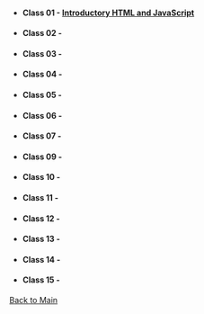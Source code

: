 * #### Class 01 - [Introductory HTML and JavaScript](201/Class-01.md)

* #### Class 02 - []()

* #### Class 03 - []()

* #### Class 04 - []()

* #### Class 05 - []()

* #### Class 06 - []()

* #### Class 07 - []()

* #### Class 09 - []()

* #### Class 10 - []()

* #### Class 11 - []()

* #### Class 12 - []()

* #### Class 13 - []()

* #### Class 14 - []()

* #### Class 15 - []()

[Back to Main](README.md)
